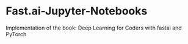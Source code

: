 # Fast.ai-Jupyter-Notebooks
Implementation of the book: Deep Learning for Coders with fastai and PyTorch
